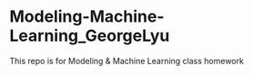 # Modeling-Machine-Learning_GeorgeLyu
This repo is for Modeling &amp; Machine Learning class homework
